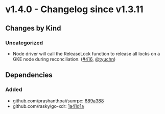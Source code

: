 # v1.4.0 - Changelog since v1.3.11

## Changes by Kind

### Uncategorized

- Node driver will call the ReleaseLock function to release all locks on a GKE node during reconciliation. ([#416](https://github.com/kubernetes-sigs/gcp-filestore-csi-driver/pull/416), [@tyuchn](https://github.com/tyuchn))

## Dependencies

### Added
- github.com/prashanthpai/sunrpc: [689a388](https://github.com/prashanthpai/sunrpc/tree/689a388)
- github.com/rasky/go-xdr: [1a41d1a](https://github.com/rasky/go-xdr/tree/1a41d1a)
